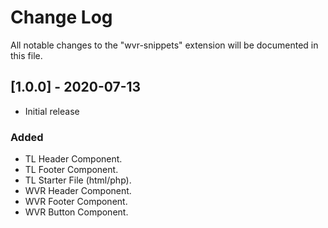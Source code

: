 # Change Log

All notable changes to the "wvr-snippets" extension will be documented in this file.


## [1.0.0] - 2020-07-13
- Initial release
### Added
- TL Header Component.
- TL Footer Component.
- TL Starter File (html/php).
- WVR Header Component.
- WVR Footer Component.
- WVR Button Component.